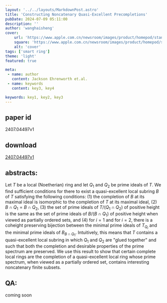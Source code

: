 ```yaml
---
layout: '../../layouts/MarkdownPost.astro'
title: 'Constructing Noncatenary Quasi-Excellent Precompletions'
pubDate: 2024-07-09 05:11:00
description: ''
author: 'wanghaisheng'
cover:
    url: 'https://www.apple.com.cn/newsroom/images/product/homepod/standard/Apple-HomePod-hero-230118_big.jpg.large_2x.jpg'
    square: 'https://www.apple.com.cn/newsroom/images/product/homepod/standard/Apple-HomePod-hero-230118_big.jpg.large_2x.jpg'
    alt: 'cover'
tags: ['smart ring'] 
theme: 'light'
featured: true

meta:
 - name: author
   content: Jackson Ehrenworth et.al.
 - name: keywords
   content: key3, key4

keywords: key1, key2, key3
---
```


## paper id
2407.04497v1
## download
[2407.04497v1](http://arxiv.org/abs/2407.04497v1)
## abstracts:
Let $T$ be a local (Noetherian) ring and let $Q_1$ and $Q_2$ be prime ideals of $T$. We find sufficient conditions for there to exist a quasi-excellent local subring $B$ of $T$ satisfying the following conditions: (1) the completion of $B$ at its maximal ideal is isomorphic to the completion of $T$ at its maximal ideal, (2) $B \cap Q_1 = B \cap Q_2$, (3) the set of prime ideals of $T/(Q_1 \cap Q_2)$ of positive height is the same as the set of prime ideals of $B/(B \cap Q_1)$ of positive height when viewed as partially ordered sets, and (4) for $i = 1$ and for $i = 2$, there is a coheight preserving bijection between the minimal prime ideals of $T_{Q_i}$ and the minimal prime ideals of $B_{B \cap Q_1}$. Intuitively, this means that $T$ contains a quasi-excellent local subring in which $Q_1$ and $Q_2$ are "glued together" and such that both the completion and desirable properties of the prime spectrum are preserved. We use this result to show that certain complete local rings are the completion of a quasi-excellent local ring whose prime spectrum, when viewed as a partially ordered set, contains interesting noncatenary finite subsets.
## QA:
coming soon
